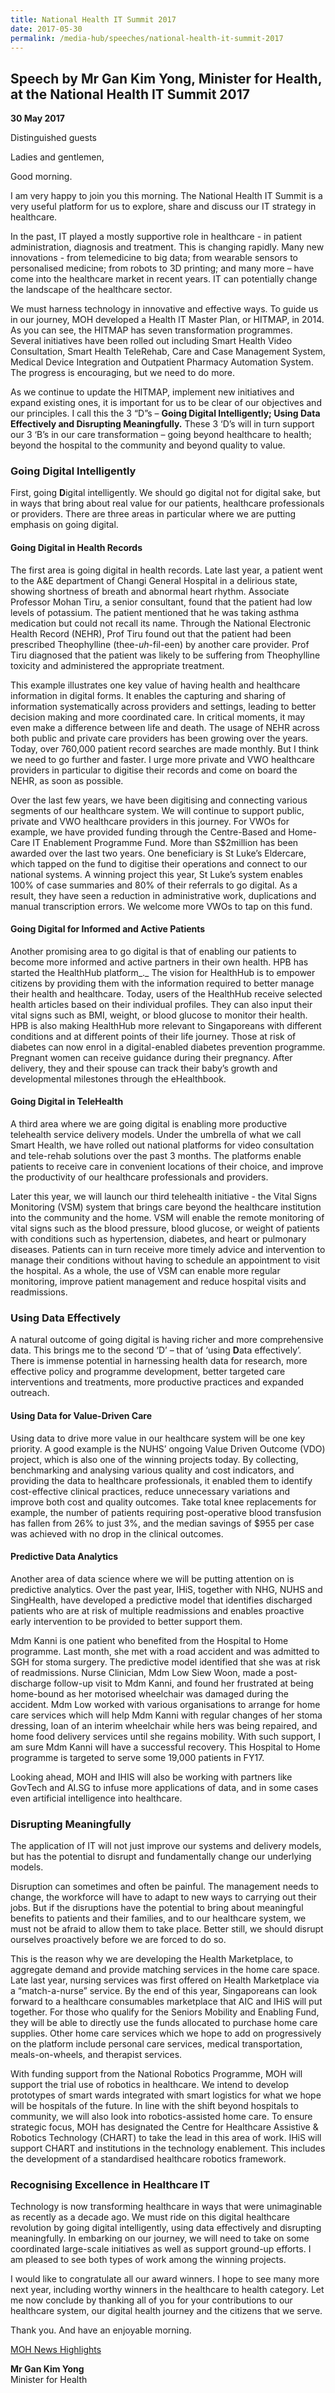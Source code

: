 ```yaml
---
title: National Health IT Summit 2017
date: 2017-05-30
permalink: /media-hub/speeches/national-health-it-summit-2017
---
```

## Speech by Mr Gan Kim Yong, Minister for Health, at the National Health IT Summit 2017

**30 May 2017**

Distinguished guests

Ladies and gentlemen,

Good morning.

I am very happy to join you this morning. The National Health IT Summit is a very useful platform for us to explore, share and discuss our IT strategy in healthcare.

In the past, IT played a mostly supportive role in healthcare - in patient administration, diagnosis and treatment. This is changing rapidly. Many new innovations - from telemedicine to big data; from wearable sensors to personalised medicine; from robots to 3D printing; and many more – have come into the healthcare market in recent years. IT can potentially change the landscape of the healthcare sector.

We must harness technology in innovative and effective ways. To guide us in our journey, MOH developed a Health IT Master Plan, or HITMAP, in 2014. As you can see, the HITMAP has seven transformation programmes. Several initiatives have been rolled out including Smart Health Video Consultation, Smart Health TeleRehab, Care and Case Management System, Medical Device Integration and Outpatient Pharmacy Automation System. The progress is encouraging, but we need to do more.

As we continue to update the HITMAP, implement new initiatives and expand existing ones, it is important for us to be clear of our objectives and our principles. I call this the 3 “D”s – **Going Digital Intelligently; Using Data Effectively and Disrupting Meaningfully.** These 3 ‘D’s will in turn support our 3 ‘B’s in our care transformation – going beyond healthcare to health; beyond the hospital to the community and beyond quality to value.

### Going Digital Intelligently

First, going **D**igital intelligently. We should go digital not for digital sake, but in ways that bring about real value for our patients, healthcare professionals or providers. There are three areas in particular where we are putting emphasis on going digital.

#### Going Digital in Health Records

The first area is going digital in health records. Late last year, a patient went to the A&E department of Changi General Hospital in a delirious state, showing shortness of breath and abnormal heart rhythm. Associate Professor Mohan Tiru, a senior consultant, found that the patient had low levels of potassium. The patient mentioned that he was taking asthma medication but could not recall its name. Through the National Electronic Health Record (NEHR), Prof Tiru found out that the patient had been prescribed Theophylline (thee-_uh_-fil-een) by another care provider. Prof Tiru diagnosed that the patient was likely to be suffering from Theophylline toxicity and administered the appropriate treatment.

This example illustrates one key value of having health and healthcare information in digital forms. It enables the capturing and sharing of information systematically across providers and settings, leading to better decision making and more coordinated care. In critical moments, it may even make a difference between life and death. The usage of NEHR across both public and private care providers has been growing over the years. Today, over 760,000 patient record searches are made monthly. But I think we need to go further and faster. I urge more private and VWO healthcare providers in particular to digitise their records and come on board the NEHR, as soon as possible.

Over the last few years, we have been digitising and connecting various segments of our healthcare system. We will continue to support public, private and VWO healthcare providers in this journey. For VWOs for example, we have provided funding through the Centre-Based and Home-Care IT Enablement Programme Fund. More than S$2million has been awarded over the last two years. One beneficiary is St Luke’s Eldercare, which tapped on the fund to digitise their operations and connect to our national systems. A winning project this year, St Luke’s system enables 100% of case summaries and 80% of their referrals to go digital. As a result, they have seen a reduction in administrative work, duplications and manual transcription errors. We welcome more VWOs to tap on this fund.

#### Going Digital for Informed and Active Patients

Another promising area to go digital is that of enabling our patients to become more informed and active partners in their own health. HPB has started the HealthHub platform_._ The vision for HealthHub is to empower citizens by providing them with the information required to better manage their health and healthcare. Today, users of the HealthHub receive selected health articles based on their individual profiles. They can also input their vital signs such as BMI, weight, or blood glucose to monitor their health. HPB is also making HealthHub more relevant to Singaporeans with different conditions and at different points of their life journey. Those at risk of diabetes can now enrol in a digital-enabled diabetes prevention programme. Pregnant women can receive guidance during their pregnancy. After delivery, they and their spouse can track their baby’s growth and developmental milestones through the eHealthbook.

#### Going Digital in TeleHealth

A third area where we are going digital is enabling more productive telehealth service delivery models. Under the umbrella of what we call Smart Health, we have rolled out national platforms for video consultation and tele-rehab solutions over the past 3 months. The platforms enable patients to receive care in convenient locations of their choice, and improve the productivity of our healthcare professionals and providers.

Later this year, we will launch our third telehealth initiative - the Vital Signs Monitoring (VSM) system that brings care beyond the healthcare institution into the community and the home. VSM will enable the remote monitoring of vital signs such as the blood pressure, blood glucose, or weight of patients with conditions such as hypertension, diabetes, and heart or pulmonary diseases. Patients can in turn receive more timely advice and intervention to manage their conditions without having to schedule an appointment to visit the hospital. As a whole, the use of VSM can enable more regular monitoring, improve patient management and reduce hospital visits and readmissions.

### Using Data Effectively

A natural outcome of going digital is having richer and more comprehensive data. This brings me to the second ‘D’ – that of ‘using **D**ata effectively’. There is immense potential in harnessing health data for research, more effective policy and programme development, better targeted care interventions and treatments, more productive practices and expanded outreach.

#### Using Data for Value-Driven Care

Using data to drive more value in our healthcare system will be one key priority. A good example is the NUHS’ ongoing Value Driven Outcome (VDO) project, which is also one of the winning projects today. By collecting, benchmarking and analysing various quality and cost indicators, and providing the data to healthcare professionals, it enabled them to identify cost-effective clinical practices, reduce unnecessary variations and improve both cost and quality outcomes. Take total knee replacements for example, the number of patients requiring post-operative blood transfusion has fallen from 26% to just 3%, and the median savings of $955 per case was achieved with no drop in the clinical outcomes.

#### Predictive Data Analytics

Another area of data science where we will be putting attention on is predictive analytics. Over the past year, IHiS, together with NHG, NUHS and SingHealth, have developed a predictive model that identifies discharged patients who are at risk of multiple readmissions and enables proactive early intervention to be provided to better support them.

Mdm Kanni is one patient who benefited from the Hospital to Home programme. Last month, she met with a road accident and was admitted to SGH for stoma surgery. The predictive model identified that she was at risk of readmissions. Nurse Clinician, Mdm Low Siew Woon, made a post-discharge follow-up visit to Mdm Kanni, and found her frustrated at being home-bound as her motorised wheelchair was damaged during the accident. Mdm Low worked with various organisations to arrange for home care services which will help Mdm Kanni with regular changes of her stoma dressing, loan of an interim wheelchair while hers was being repaired, and home food delivery services until she regains mobility. With such support, I am sure Mdm Kanni will have a successful recovery. This Hospital to Home programme is targeted to serve some 19,000 patients in FY17.

Looking ahead, MOH and IHIS will also be working with partners like GovTech and AI.SG to infuse more applications of data, and in some cases even artificial intelligence into healthcare.

### Disrupting Meaningfully

The application of IT will not just improve our systems and delivery models, but has the potential to disrupt and fundamentally change our underlying models.

Disruption can sometimes and often be painful. The management needs to change, the workforce will have to adapt to new ways to carrying out their jobs. But if the disruptions have the potential to bring about meaningful benefits to patients and their families, and to our healthcare system, we must not be afraid to allow them to take place. Better still, we should disrupt ourselves proactively before we are forced to do so.

This is the reason why we are developing the Health Marketplace, to aggregate demand and provide matching services in the home care space. Late last year, nursing services was first offered on Health Marketplace via a “match-a-nurse” service. By the end of this year, Singaporeans can look forward to a healthcare consumables marketplace that AIC and IHiS will put together. For those who qualify for the Seniors Mobility and Enabling Fund, they will be able to directly use the funds allocated to purchase home care supplies. Other home care services which we hope to add on progressively on the platform include personal care services, medical transportation, meals-on-wheels, and therapist services.

With funding support from the National Robotics Programme, MOH will support the trial use of robotics in healthcare. We intend to develop prototypes of smart wards integrated with smart logistics for what we hope will be hospitals of the future. In line with the shift beyond hospitals to community, we will also look into robotics-assisted home care. To ensure strategic focus, MOH has designated the Centre for Healthcare Assistive & Robotics Technology (CHART) to take the lead in this area of work. IHiS will support CHART and institutions in the technology enablement. This includes the development of a standardised healthcare robotics framework.

### Recognising Excellence in Healthcare IT

Technology is now transforming healthcare in ways that were unimaginable as recently as a decade ago. We must ride on this digital healthcare revolution by going digital intelligently, using data effectively and disrupting meaningfully. In embarking on our journey, we will need to take on some coordinated large-scale initiatives as well as support ground-up efforts. I am pleased to see both types of work among the winning projects.

I would like to congratulate all our award winners. I hope to see many more next year, including worthy winners in the healthcare to health category. Let me now conclude by thanking all of you for your contributions to our healthcare system, our digital health journey and the citizens that we serve.

Thank you. And have an enjoyable morning.

[MOH News Highlights](https://www.moh.gov.sg/news-highlights/details/speech-by-mr-gan-kim-yong-minister-for-health-at-the-national-health-it-summit-2017-30-may-2017)

**Mr Gan Kim Yong**<br>
Minister for Health